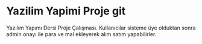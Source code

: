 # Yazilim Yapimi Proje git
 Yazılım Yapımı Dersi Proje Çalışması. Kullanıcılar sisteme üye olduktan sonra admin onayı ile para ve mal ekleyerek alım satım yapabilirler.
